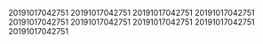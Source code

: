 20191017042751
20191017042751
20191017042751
20191017042751
20191017042751
20191017042751
20191017042751
20191017042751
20191017042751
